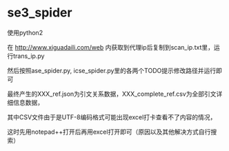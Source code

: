 # se3_spider

使用python2

在 http://www.xiguadaili.com/web 内获取到代理ip后复制到scan_ip.txt里，运行trans_ip.py

然后按照ase_spider.py, icse_spider.py里的各两个TODO提示修改路径并运行即可

最终产生的XXX_ref.json为引文关系数据，XXX_complete_ref.csv为全部引文详细信息数据，

其中CSV文件由于是UTF-8编码格式可能出现excel打卡查看不了内容的情况，

这时先用notepad++打开后再用excel打开即可（原因以及其他解决方式自行搜索）
